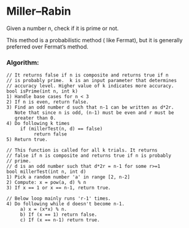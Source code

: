 # Miller–Rabin
Given a number n, check if it is prime or not.

This method is a probabilistic method ( like Fermat), but it is generally preferred over Fermat’s method.

### Algorithm:
```
// It returns false if n is composite and returns true if n
// is probably prime.  k is an input parameter that determines
// accuracy level. Higher value of k indicates more accuracy.
bool isPrime(int n, int k)
1) Handle base cases for n < 3
2) If n is even, return false.
3) Find an odd number d such that n-1 can be written as d*2r. 
   Note that since n is odd, (n-1) must be even and r must be 
   greater than 0.
4) Do following k times
     if (millerTest(n, d) == false)
          return false
5) Return true.

// This function is called for all k trials. It returns 
// false if n is composite and returns true if n is probably
// prime.  
// d is an odd number such that d*2r = n-1 for some r>=1
bool millerTest(int n, int d)
1) Pick a random number 'a' in range [2, n-2]
2) Compute: x = pow(a, d) % n
3) If x == 1 or x == n-1, return true.

// Below loop mainly runs 'r-1' times.
4) Do following while d doesn't become n-1.
     a) x = (x*x) % n.
     b) If (x == 1) return false.
     c) If (x == n-1) return true. 
```
